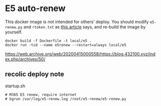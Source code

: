# E5 auto-renew

This docker image is not intended for others' deploy. You should modify `e5-renew.py` and `rtoken.txt` as [this article](https://blog.432100.xyz/index.php/archives/50/) says, and re-build the image by yourself.

```
docker build -f Dockerfile -t local/e5 .
docker run -tid --name e5renew --restart=always local/e5
```

https://web.archive.org/web/20200415000558/https://blog.432100.xyz/index.php/archives/50/

## recolic deploy note

startup.sh

```
# M365 E5 renew, require internet
# bgrun /var/log/e5-renew.log /root/e5-renew/e5-renew.py
```


